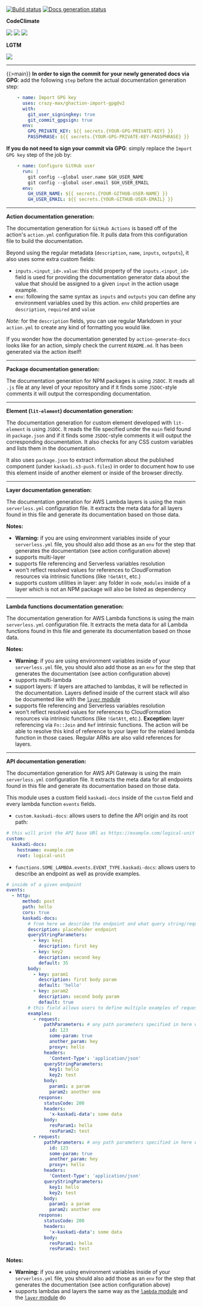 [![Build status](https://img.shields.io/github/workflow/status/kaskadi/action-generate-docs/build?label=build&logo=mocha)](https://github.com/kaskadi/action-generate-docs/actions?query=workflow%3Abuild)
[![Docs generation status](https://img.shields.io/github/workflow/status/kaskadi/action-generate-docs/generate-docs?label=docs&logo=read-the-docs)](https://github.com/kaskadi/action-generate-docs/actions?query=workflow%3Agenerate-docs)

**CodeClimate**

[![](https://img.shields.io/codeclimate/maintainability/kaskadi/action-generate-docs?label=maintainability&logo=Code%20Climate)](https://codeclimate.com/github/kaskadi/action-generate-docs)
[![](https://img.shields.io/codeclimate/tech-debt/kaskadi/action-generate-docs?label=technical%20debt&logo=Code%20Climate)](https://codeclimate.com/github/kaskadi/action-generate-docs)
[![](https://img.shields.io/codeclimate/coverage/kaskadi/action-generate-docs?label=test%20coverage&logo=Code%20Climate)](https://codeclimate.com/github/kaskadi/action-generate-docs)

**LGTM**

[![](https://img.shields.io/lgtm/grade/javascript/github/kaskadi/action-generate-docs?label=code%20quality&logo=lgtm)](https://lgtm.com/projects/g/kaskadi/action-generate-docs/?mode=list)

****

{{>main}}
**In order to sign the commit for your newly generated docs via GPG**: add the following `step` before the actual documentation generation step:
```yaml
    - name: Import GPG key
      uses: crazy-max/ghaction-import-gpg@v2
      with:
        git_user_signingkey: true
        git_commit_gpgsign: true
      env:
        GPG_PRIVATE_KEY: ${{ secrets.{YOUR-GPG-PRIVATE-KEY} }}
        PASSPHRASE: ${{ secrets.{YOUR-GPG-PRIVATE-KEY-PASSPHRASE} }}
```

**If you do not need to sign your commit via GPG**: simply replace the `Import GPG key` step of the job by:
```yaml
    - name: Configure GitHub user
      run: |
        git config --global user.name $GH_USER_NAME
        git config --global user.email $GH_USER_EMAIL
      env:
        GH_USER_NAME: ${{ secrets.{YOUR-GITHUB-USER-NAME} }}
        GH_USER_EMAIL: ${{ secrets.{YOUR-GITHUB-USER-EMAIL} }}
```

---
**Action documentation generation:**

The documentation generation for `GitHub Actions` is based off of the action's `action.yml` configuration file. It pulls data from this configuration file to build the documentation.

Beyond using the regular metadata (`description`, `name`, `inputs`, `outputs`), it also uses some extra custom fields:
- `inputs.<input_id>.value`: this child property of the `inputs.<input_id>` field is used for providing the documentation generator data about the value that should be assigned to a given `input` in the action usage example.
- `env`: following the same syntax as `inputs` and `outputs` you can define any environment variables used by this action. `env` child properties are `description`, `required` and `value`

_Note:_ for the `description` fields, you can use regular Markdown in your `action.yml` to create any kind of formatting you would like.

If you wonder how the documentation generated by `action-generate-docs` looks like for an action, simply check the current `README.md`. It has been generated via the action itself!

---
**Package documentation generation:**

The documentation generation for NPM packages is using `JSDOC`. It reads all `.js` file at any level of your repository and if it finds some `JSDOC`-style comments it will output the corresponding documentation.

---
**Element (`lit-element`) documentation generation:**

The documentation generation for custom element developed with `lit-element` is using `JSDOC`. It reads the file specified under the `main` field found in `package.json` and if it finds some `JSDOC`-style comments it will output the corresponding documentation. It also checks for any CSS custom variables and lists them in the documentation.

It also uses `package.json` to extract information about the published component (under `kaskadi.s3-push.files`) in order to document how to use this element inside of another element or inside of the browser directly.

---
**Layer documentation generation:<a name="layer"></a>**

The documentation generation for AWS Lambda layers is using the main `serverless.yml` configuration file. It extracts the meta data for all layers found in this file and generate its documentation based on those data.

**Notes:**
- **Warning:** if you are using environment variables inside of your `serverless.yml` file, you should also add those as an `env` for the step that generates the documentation (see action configuration above)
- supports multi-layer
- supports file referencing and Serverless variables resolution
- won't reflect resolved values for references to CloudFormation resources via intrinsic functions (like `!GetAtt`, etc.)
- supports custom utilities in layer: any folder in `node_modules` inside of a layer which is not an NPM package will also be listed as dependency

---
**Lambda functions documentation generation:<a name="lambda"></a>**

The documentation generation for AWS Lambda functions is using the main `serverless.yml` configuration file. It extracts the meta data for all Lambda functions found in this file and generate its documentation based on those data.

**Notes:**
- **Warning:** if you are using environment variables inside of your `serverless.yml` file, you should also add those as an `env` for the step that generates the documentation (see action configuration above)
- supports multi-lambda
- support layers: if layers are attached to lambdas, it will be reflected in the documentation. Layers defined inside of the current stack will also be documented like with the [`layer` module](#layer)
- supports file referencing and Serverless variables resolution
- won't reflect resolved values for references to CloudFormation resources via intrinsic functions (like `!GetAtt`, etc.). **Exception:** layer referencing via `Fn::Join` and `Ref` intrinsic functions. The action will be able to resolve this kind of reference to your layer for the related lambda function in those cases. Regular ARNs are also valid references for layers.

---
**API documentation generation:**

The documentation generation for AWS API Gateway is using the main `serverless.yml` configuration file. It extracts the meta data for all endpoints found in this file and generate its documentation based on those data.

This module uses a custom field `kaskadi-docs` inside of the `custom` field and every lambda function `events` fields.
- `custom.kaskadi-docs`: allows users to define the API origin and its root path:
```YAML
# this will print the API base URl as https://example.com/logical-unit
custom:
  kaskadi-docs:
    hostname: example.com
    root: logical-unit
```
- `functions.SOME_LAMBDA.events.EVENT_TYPE.kaskadi-docs`: allows users to describe an endpoint as well as provide examples.
```YAML
# inside of a given endpoint
events:
  - http:
      method: post
      path: hello
      cors: true
      kaskadi-docs:
        # from here we describe the endpoint and what query string/request body parameters it should expect (as well as any default values)
        description: placeholder endpoint
        queryStringParameters:
          - key: key1
            description: first key
          - key: key2
            description: second key
            default: 35
        body:
          - key: param1
            description: first body param
            default: 'hello'
          - key: param2
            description: second body param
            default: true
        # this field allows users to define multiple examples of request/response
        examples:
          - request:
              pathParameters: # any path parameters specified in here will be swapped by their respective value in the example request
                id: 123
                some-param: true
                another_param: hey
                proxy+: hello
              headers:
                'Content-Type': 'application/json'
              queryStringParameters:
                key1: hello
                key2: test
              body:
                param1: a param
                param2: another one
            response:
              statusCode: 200
              headers:
                'x-kaskadi-data': some data
              body:
                resParam1: hello
                resParam2: test
          - request:
              pathParameters: # any path parameters specified in here will be swapped by their respective value in the example request
                id: 123
                some-param: true
                another_param: hey
                proxy+: hello
              headers:
                'Content-Type': 'application/json'
              queryStringParameters:
                key1: hello
                key2: test
              body:
                param1: a param
                param2: another one
            response:
              statusCode: 200
              headers:
                'x-kaskadi-data': some data
              body:
                resParam1: hello
                resParam2: test
```

**Notes:**
- **Warning:** if you are using environment variables inside of your `serverless.yml` file, you should also add those as an `env` for the step that generates the documentation (see action configuration above)
- supports lambdas and layers the same way as the [`lambda` module](#lambda) and the [`layer` module](#layer) do
